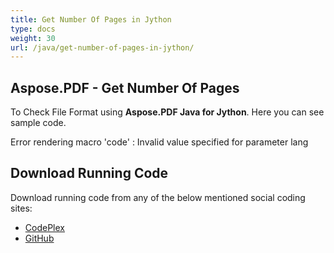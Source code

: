 ```yaml
---
title: Get Number Of Pages in Jython
type: docs
weight: 30
url: /java/get-number-of-pages-in-jython/
---
```


## **Aspose.PDF - Get Number Of Pages**
To Check File Format using **Aspose.PDF Java for Jython**. Here you can see sample code.

Error rendering macro 'code' : Invalid value specified for parameter lang
## **Download Running Code**
Download running code from any of the below mentioned social coding sites:

- [CodePlex](https://asposepdfjavajython.codeplex.com/releases)
- [GitHub](https://github.com/aspose-pdf/Aspose.PDF-for-Java/releases)
